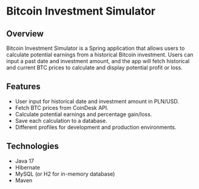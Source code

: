 # Bitcoin Investment Simulator

## Overview
Bitcoin Investment Simulator is a Spring application that allows users to calculate potential earnings from a historical Bitcoin investment. Users can input a past date and investment amount, and the app will fetch historical and current BTC prices to calculate and display potential profit or loss.

## Features
- User input for historical date and investment amount in PLN/USD.
- Fetch BTC prices from CoinDesk API.
- Calculate potential earnings and percentage gain/loss.
- Save each calculation to a database.
- Different profiles for development and production environments.

## Technologies
- Java 17
- Hibernate
- MySQL (or H2 for in-memory database)
- Maven

